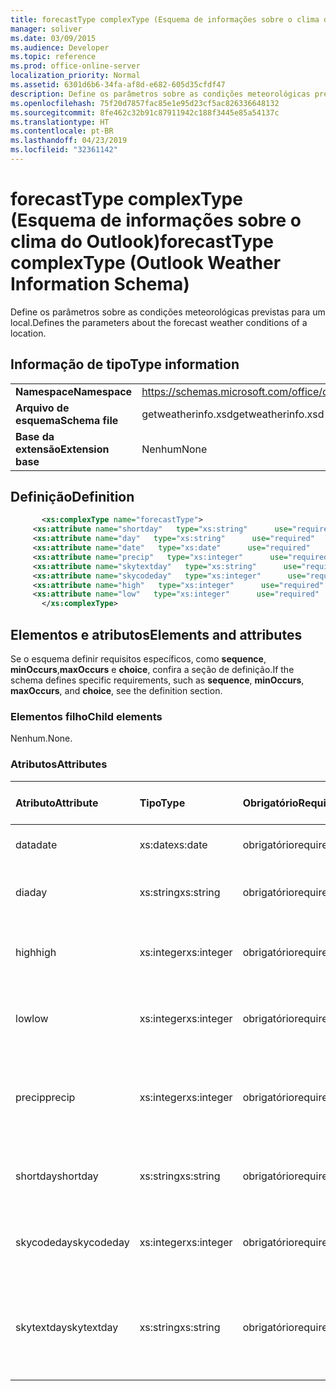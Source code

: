 ```yaml
---
title: forecastType complexType (Esquema de informações sobre o clima do Outlook)
manager: soliver
ms.date: 03/09/2015
ms.audience: Developer
ms.topic: reference
ms.prod: office-online-server
localization_priority: Normal
ms.assetid: 6301d6b6-34fa-af8d-e682-605d35cfdf47
description: Define os parâmetros sobre as condições meteorológicas previstas para um local.
ms.openlocfilehash: 75f20d7857fac85e1e95d23cf5ac826336648132
ms.sourcegitcommit: 8fe462c32b91c87911942c188f3445e85a54137c
ms.translationtype: HT
ms.contentlocale: pt-BR
ms.lasthandoff: 04/23/2019
ms.locfileid: "32361142"
---
```

# <a name="forecasttype-complextype-outlook-weather-information-schema"></a><span data-ttu-id="d2349-103">forecastType complexType (Esquema de informações sobre o clima do Outlook)</span><span class="sxs-lookup"><span data-stu-id="d2349-103">forecastType complexType (Outlook Weather Information Schema)</span></span>

<span data-ttu-id="d2349-104">Define os parâmetros sobre as condições meteorológicas previstas para um local.</span><span class="sxs-lookup"><span data-stu-id="d2349-104">Defines the parameters about the forecast weather conditions of a location.</span></span>
  
## <a name="type-information"></a><span data-ttu-id="d2349-105">Informação de tipo</span><span class="sxs-lookup"><span data-stu-id="d2349-105">Type information</span></span>

|||
|:-----|:-----|
|<span data-ttu-id="d2349-106">**Namespace**</span><span class="sxs-lookup"><span data-stu-id="d2349-106">**Namespace**</span></span> <br/> |https://schemas.microsoft.com/office/outlook/15/getweatherinfo.xsd  <br/> |
|<span data-ttu-id="d2349-107">**Arquivo de esquema**</span><span class="sxs-lookup"><span data-stu-id="d2349-107">**Schema file**</span></span> <br/> |<span data-ttu-id="d2349-108">getweatherinfo.xsd</span><span class="sxs-lookup"><span data-stu-id="d2349-108">getweatherinfo.xsd</span></span>  <br/> |
|<span data-ttu-id="d2349-109">**Base da extensão**</span><span class="sxs-lookup"><span data-stu-id="d2349-109">**Extension base**</span></span> <br/> |<span data-ttu-id="d2349-110">Nenhum</span><span class="sxs-lookup"><span data-stu-id="d2349-110">None</span></span>  <br/> |
   
## <a name="definition"></a><span data-ttu-id="d2349-111">Definição</span><span class="sxs-lookup"><span data-stu-id="d2349-111">Definition</span></span>

```XML
       <xs:complexType name="forecastType">
     <xs:attribute name="shortday"   type="xs:string"      use="required"     />
     <xs:attribute name="day"   type="xs:string"      use="required"     />
     <xs:attribute name="date"   type="xs:date"      use="required"     />
     <xs:attribute name="precip"   type="xs:integer"      use="required"     />
     <xs:attribute name="skytextday"   type="xs:string"      use="required"     />
     <xs:attribute name="skycodeday"   type="xs:integer"      use="required"     />
     <xs:attribute name="high"   type="xs:integer"      use="required"     />
     <xs:attribute name="low"   type="xs:integer"      use="required"     />
       </xs:complexType>

```

## <a name="elements-and-attributes"></a><span data-ttu-id="d2349-112">Elementos e atributos</span><span class="sxs-lookup"><span data-stu-id="d2349-112">Elements and attributes</span></span>

<span data-ttu-id="d2349-113">Se o esquema definir requisitos específicos, como **sequence**, **minOccurs**,**maxOccurs** e **choice**, confira a seção de definição.</span><span class="sxs-lookup"><span data-stu-id="d2349-113">If the schema defines specific requirements, such as **sequence**, **minOccurs**, **maxOccurs**, and **choice**, see the definition section.</span></span> 
  
### <a name="child-elements"></a><span data-ttu-id="d2349-114">Elementos filho</span><span class="sxs-lookup"><span data-stu-id="d2349-114">Child elements</span></span>

<span data-ttu-id="d2349-115">Nenhum.</span><span class="sxs-lookup"><span data-stu-id="d2349-115">None.</span></span>
  
### <a name="attributes"></a><span data-ttu-id="d2349-116">Atributos</span><span class="sxs-lookup"><span data-stu-id="d2349-116">Attributes</span></span>

|<span data-ttu-id="d2349-117">**Atributo**</span><span class="sxs-lookup"><span data-stu-id="d2349-117">**Attribute**</span></span>|<span data-ttu-id="d2349-118">**Tipo**</span><span class="sxs-lookup"><span data-stu-id="d2349-118">**Type**</span></span>|<span data-ttu-id="d2349-119">**Obrigatório**</span><span class="sxs-lookup"><span data-stu-id="d2349-119">**Required**</span></span>|<span data-ttu-id="d2349-120">**Descrição**</span><span class="sxs-lookup"><span data-stu-id="d2349-120">**Description**</span></span>|<span data-ttu-id="d2349-121">**Valores possíveis**</span><span class="sxs-lookup"><span data-stu-id="d2349-121">**Possible values**</span></span>|
|:-----|:-----|:-----|:-----|:-----|
|<span data-ttu-id="d2349-122">data</span><span class="sxs-lookup"><span data-stu-id="d2349-122">date</span></span>  <br/> |<span data-ttu-id="d2349-123">xs:date</span><span class="sxs-lookup"><span data-stu-id="d2349-123">xs:date</span></span>  <br/> |<span data-ttu-id="d2349-124">obrigatório</span><span class="sxs-lookup"><span data-stu-id="d2349-124">required</span></span>  <br/> |<span data-ttu-id="d2349-125">Especifica a data da previsão.</span><span class="sxs-lookup"><span data-stu-id="d2349-125">Specifies the date for the forecast.</span></span>  <br/> |<span data-ttu-id="d2349-126">Um valor do tipo xs:date</span><span class="sxs-lookup"><span data-stu-id="d2349-126">A value of the type xs:date</span></span>  <br/> |
|<span data-ttu-id="d2349-127">dia</span><span class="sxs-lookup"><span data-stu-id="d2349-127">day</span></span>  <br/> |<span data-ttu-id="d2349-128">xs:string</span><span class="sxs-lookup"><span data-stu-id="d2349-128">xs:string</span></span>  <br/> |<span data-ttu-id="d2349-129">obrigatório</span><span class="sxs-lookup"><span data-stu-id="d2349-129">required</span></span>  <br/> |<span data-ttu-id="d2349-130">Especifica um dia para a previsão.</span><span class="sxs-lookup"><span data-stu-id="d2349-130">Specifies a day for the forecast.</span></span>  <br/> |<span data-ttu-id="d2349-131">Um valor do tipo xs:string</span><span class="sxs-lookup"><span data-stu-id="d2349-131">A value of the type xs:string</span></span>  <br/> |
|<span data-ttu-id="d2349-132">high</span><span class="sxs-lookup"><span data-stu-id="d2349-132">high</span></span>  <br/> |<span data-ttu-id="d2349-133">xs:integer</span><span class="sxs-lookup"><span data-stu-id="d2349-133">xs:integer</span></span>  <br/> |<span data-ttu-id="d2349-134">obrigatório</span><span class="sxs-lookup"><span data-stu-id="d2349-134">required</span></span>  <br/> |<span data-ttu-id="d2349-135">Especifica a maior temperatura prevista.</span><span class="sxs-lookup"><span data-stu-id="d2349-135">Specifies the forecasted highest temperature.</span></span>  <br/> |<span data-ttu-id="d2349-136">Um valor do tipo xs:integer</span><span class="sxs-lookup"><span data-stu-id="d2349-136">A value of the type xs:integer</span></span>  <br/> |
|<span data-ttu-id="d2349-137">low</span><span class="sxs-lookup"><span data-stu-id="d2349-137">low</span></span>  <br/> |<span data-ttu-id="d2349-138">xs:integer</span><span class="sxs-lookup"><span data-stu-id="d2349-138">xs:integer</span></span>  <br/> |<span data-ttu-id="d2349-139">obrigatório</span><span class="sxs-lookup"><span data-stu-id="d2349-139">required</span></span>  <br/> |<span data-ttu-id="d2349-140">Especifica a menor temperatura prevista.</span><span class="sxs-lookup"><span data-stu-id="d2349-140">Specifies the forecasted lowest temperature.</span></span>  <br/> |<span data-ttu-id="d2349-141">Um valor do tipo xs:integer</span><span class="sxs-lookup"><span data-stu-id="d2349-141">A value of the type xs:integer</span></span>  <br/> |
|<span data-ttu-id="d2349-142">precip</span><span class="sxs-lookup"><span data-stu-id="d2349-142">precip</span></span>  <br/> |<span data-ttu-id="d2349-143">xs:integer</span><span class="sxs-lookup"><span data-stu-id="d2349-143">xs:integer</span></span>  <br/> |<span data-ttu-id="d2349-144">obrigatório</span><span class="sxs-lookup"><span data-stu-id="d2349-144">required</span></span>  <br/> |<span data-ttu-id="d2349-145">Especifica a porcentagem de possibilidade de precipitação.</span><span class="sxs-lookup"><span data-stu-id="d2349-145">Specifies the percentage possibility of precipitation.</span></span>  <br/> |<span data-ttu-id="d2349-146">Um valor do tipo xs:integer</span><span class="sxs-lookup"><span data-stu-id="d2349-146">A value of the type xs:integer</span></span>  <br/> |
|<span data-ttu-id="d2349-147">shortday</span><span class="sxs-lookup"><span data-stu-id="d2349-147">shortday</span></span>  <br/> |<span data-ttu-id="d2349-148">xs:string</span><span class="sxs-lookup"><span data-stu-id="d2349-148">xs:string</span></span>  <br/> |<span data-ttu-id="d2349-149">obrigatório</span><span class="sxs-lookup"><span data-stu-id="d2349-149">required</span></span>  <br/> |<span data-ttu-id="d2349-150">Especifica um dia na forma abreviada.</span><span class="sxs-lookup"><span data-stu-id="d2349-150">Specifies a day in abbreviated form.</span></span>  <br/> |<span data-ttu-id="d2349-151">Um valor do tipo xs:string</span><span class="sxs-lookup"><span data-stu-id="d2349-151">A value of the type xs:string</span></span>  <br/> |
|<span data-ttu-id="d2349-152">skycodeday</span><span class="sxs-lookup"><span data-stu-id="d2349-152">skycodeday</span></span>  <br/> |<span data-ttu-id="d2349-153">xs:integer</span><span class="sxs-lookup"><span data-stu-id="d2349-153">xs:integer</span></span>  <br/> |<span data-ttu-id="d2349-154">obrigatório</span><span class="sxs-lookup"><span data-stu-id="d2349-154">required</span></span>  <br/> |<span data-ttu-id="d2349-155">Especifica um código para as condições previstas.</span><span class="sxs-lookup"><span data-stu-id="d2349-155">Specifies a code for the forecasted conditions.</span></span>  <br/> |<span data-ttu-id="d2349-156">Um valor do tipo xs:integer</span><span class="sxs-lookup"><span data-stu-id="d2349-156">A value of the type xs:integer</span></span>  <br/> |
|<span data-ttu-id="d2349-157">skytextday</span><span class="sxs-lookup"><span data-stu-id="d2349-157">skytextday</span></span>  <br/> |<span data-ttu-id="d2349-158">xs:string</span><span class="sxs-lookup"><span data-stu-id="d2349-158">xs:string</span></span>  <br/> |<span data-ttu-id="d2349-159">obrigatório</span><span class="sxs-lookup"><span data-stu-id="d2349-159">required</span></span>  <br/> |<span data-ttu-id="d2349-160">Especifica uma ou duas palavras que descrevam as condições previstas.</span><span class="sxs-lookup"><span data-stu-id="d2349-160">Specifies one to two words that describe the forecasted conditions.</span></span>  <br/> |<span data-ttu-id="d2349-161">Um valor do tipo xs:string</span><span class="sxs-lookup"><span data-stu-id="d2349-161">A value of the type xs:string</span></span>  <br/> |
   

